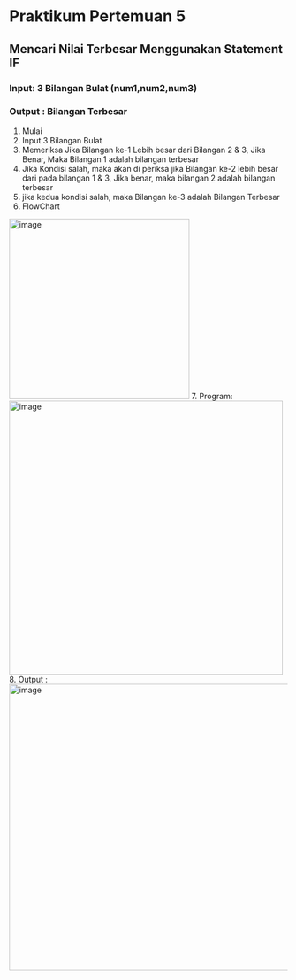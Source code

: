 # Praktikum Pertemuan 5
## Mencari Nilai Terbesar Menggunakan Statement IF
### Input: 3 Bilangan Bulat (num1,num2,num3)
### Output : Bilangan Terbesar

1. Mulai
2. Input 3 Bilangan Bulat
3. Memeriksa Jika Bilangan ke-1 Lebih besar dari Bilangan 2 & 3, Jika Benar, Maka Bilangan 1 adalah bilangan terbesar
4. Jika Kondisi salah, maka akan di periksa jika Bilangan ke-2 lebih besar dari pada bilangan 1 & 3, Jika benar, maka bilangan 2 adalah bilangan terbesar
5. jika kedua kondisi salah, maka Bilangan ke-3 adalah Bilangan Terbesar
6. FlowChart
<img width="326" alt="image" src="https://github.com/user-attachments/assets/c94e04b6-0f39-4d27-85bb-a90abd4803ae">
7. Program:
<img width="495" alt="image" src="https://github.com/user-attachments/assets/a25ff1ce-3675-48ad-9fd4-3998c9f493e6">
8. Output :
<img width="518" alt="image" src="https://github.com/user-attachments/assets/2e671e0b-25df-4a4e-b4bf-532eaf34680a">
